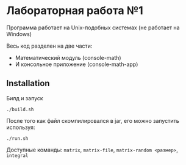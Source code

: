 # Лабораторная работа №1
Программа работает на Unix-подобных системах (не работает на Windows)

Весь код разделен на две части:
* Математический модуль (console-math)
* И консольное приложение (console-math-app)

## Installation
Билд и запуск
```shell script
./build.sh
```

После того как файл скомпилировался в jar, его можно запустить используя:
```shell script
./run.sh
```

Доступные команды:
`matrix`, `matrix-file`, `matrix-random <размер>`, `integral`